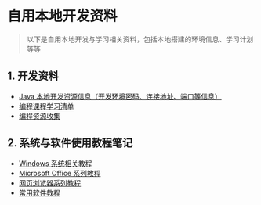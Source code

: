 # 自用本地开发资料

> 以下是自用本地开发与学习相关资料，包括本地搭建的环境信息、学习计划等等

## 1. 开发资料

<ul class="docs">
  <li><a href="#/mine/Java-Develop">Java 本地开发资源信息（开发环境密码、连接地址、端口等信息）</a></li>
  <li><a href="#/mine/Learning-List">编程课程学习清单</a></li>
  <li><a href="#/mine/编程资源收集">编程资源收集</a></li>
</ul>

## 2. 系统与软件使用教程笔记

<ul class="docs">
  <li><a href="#/mine/System&Software/Windows">Windows 系统相关教程</a></li>
  <li><a href="#/mine/System&Software/Microsoft-Office">Microsoft Office 系列教程</a></li>
  <li><a href="#/mine/System&Software/Web-Browser">网页浏览器系列教程</a></li>
  <li><a href="#/mine/System&Software/Software">常用软件教程</a></li>
</ul>
